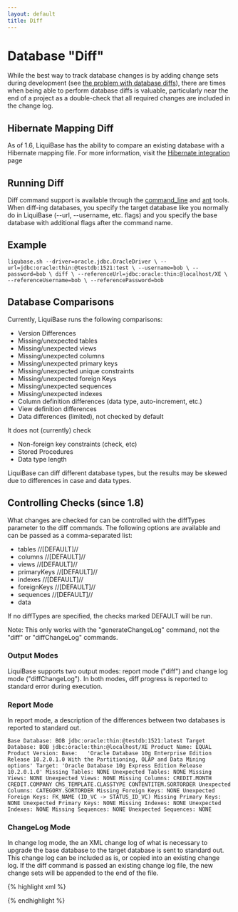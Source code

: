 ```yaml
---
layout: default
title: Diff
---
```


# Database "Diff" #

While the best way to track database changes is by adding change sets during development (see [the problem with database diffs](http://blog.liquibase.org/2007/06/the-problem-with-database-diffs.html)), there are times when being able to perform database diffs is valuable, particularly near the end of a project as a double-check that all required changes are included in the change log.

## Hibernate Mapping Diff ##

As of 1.6, LiquiBase has the ability to compare an existing database with a Hibernate mapping file.  For more information, visit the [Hibernate integration](hibernate.html) page


## Running Diff ##

Diff command support is available through the [command_line](command_line.html) and [ant](ant.html) tools.  When diff-ing databases, you specify the target database like you normally do in LiquiBase (--url, --username, etc. flags) and you specify the base database with additional flags after the command name.

## Example ##

``
liqubase.sh --driver=oracle.jdbc.OracleDriver \
        --url=jdbc:oracle:thin:@testdb:1521:test \
        --username=bob \
        --password=bob \
    diff \
        --referenceUrl=jdbc:oracle:thin:@localhost/XE \
        --referenceUsername=bob \
        --referencePassword=bob
``


## Database Comparisons ##

Currently, LiquiBase runs the following comparisons:

  * Version Differences
  * Missing/unexpected tables
  * Missing/unexpected views
  * Missing/unexpected columns
  * Missing/unexpected primary keys
  * Missing/unexpected unique constraints
  * Missing/unexpected foreign Keys
  * Missing/unexpected sequences
  * Missing/unexpected indexes
  * Column definition differences (data type, auto-increment, etc.)
  * View definition differences
  * Data differences (limited), not checked by default 

It does not (currently) check

  * Non-foreign key constraints (check, etc)
  * Stored Procedures
  * Data type length

LiquiBase can diff different database types, but the results may be skewed due to differences in case and data types.


## Controlling Checks (since 1.8) ##
 What changes are checked for can be controlled with the diffTypes parameter to the diff commands.  The following options are available and can be passed as a comma-separated list:
  * tables //\[DEFAULT\]//
  * columns //\[DEFAULT\]//
  * views //\[DEFAULT\]//
  * primaryKeys //\[DEFAULT\]//
  * indexes //\[DEFAULT\]//
  * foreignKeys //\[DEFAULT\]//
  * sequences //\[DEFAULT\]//
  * data

If no diffTypes are specified, the checks marked DEFAULT will be run.

Note: This only works with the "generateChangeLog" command, not the "diff" or "diffChangeLog" commands.

### Output Modes ###

LiquiBase supports two output modes: report mode ("diff") and change log mode ("diffChangeLog"). In both modes, diff progress is reported to standard error during execution.

### Report Mode ###

In report mode, a description of the differences between two databases is reported to standard out.

``
Base Database: BOB jdbc:oracle:thin:@testdb:1521:latest
Target Database: BOB jdbc:oracle:thin:@localhost/XE
Product Name: EQUAL
Product Version:
     Base:   'Oracle Database 10g Enterprise Edition Release 10.2.0.1.0
With the Partitioning, OLAP and Data Mining options'
     Target: 'Oracle Database 10g Express Edition Release 10.2.0.1.0'
Missing Tables: NONE
Unexpected Tables: NONE
Missing Views: NONE
Unexpected Views: NONE
Missing Columns:
     CREDIT.MONTH
     CREDIT.COMPANY
     CMS_TEMPLATE.CLASSTYPE
     CONTENTITEM.SORTORDER
Unexpected Columns:
     CATEGORY.SORTORDER
Missing Foreign Keys: NONE
Unexpected Foreign Keys:
     FK_NAME (ID_VC -> STATUS_ID_VC)
Missing Primary Keys: NONE
Unexpected Primary Keys: NONE
Missing Indexes: NONE
Unexpected Indexes: NONE
Missing Sequences: NONE
Unexpected Sequences: NONE
``

### ChangeLog Mode ###

In change log mode, the an XML change log of what is necessary to upgrade the base database to the target database is sent to standard out. This change log can be included as is, or copied into an existing change log.  If the diff command is passed an existing change log file, the new change sets will be appended to the end of the file.

{% highlight xml %}
<?xml version="1.0" encoding="UTF-8"?>
<databaseChangeLog
    xmlns="http://www.liquibase.org/xml/ns/dbchangelog/1.1"
    xmlns:xsi="http://www.w3.org/2001/XMLSchema-instance"
    xsi:schemaLocation="http://www.liquibase.org/xml/ns/dbchangelog/1.1
        http://www.liquibase.org/xml/ns/dbchangelog/dbchangelog-1.1.xsd">
    <changeSet author="diff-generated" id="1185206820975-1">
        <addColumn tableName="CREDIT">
            <column name="MONTH" type="VARCHAR2(10)"/>
        </addColumn>
    </changeSet>
    <changeSet author="diff-generated" id="1185206820975-2">
        <addColumn tableName="CREDIT">
            <column name="COMPANY" type="NUMBER(22,0)"/>
        </addColumn>
    </changeSet>
    <changeSet author="diff-generated" id="1185206820975-3">
        <addColumn tableName="CMS_TEMPLATE">
            <column name="CLASSTYPE" type="VARCHAR2(255)"/>
        </addColumn>
    </changeSet>
    <changeSet author="diff-generated" id="1185206820975-4">
        <addColumn tableName="CONTENTITEM">
            <column name="SORTORDER" type="NUMBER(22)"/>
        </addColumn>
    </changeSet>
    <changeSet author="diff-generated" id="1185206820975-5">
        <dropColumn columnName="SORTORDER" tableName="CATEGORY"/>
    </changeSet>
    <changeSet author="diff-generated" id="1185206820975-6">
        <dropForeignKeyConstraint baseTableName="CMS_STATUS"
                     constraintName="FK_NAME"/>
    </changeSet>
</databaseChangeLog>
{% endhighlight %}

